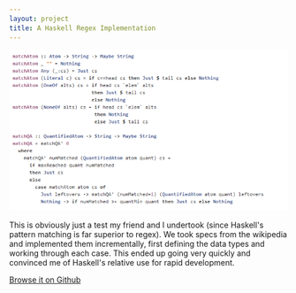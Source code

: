 ```yaml
---
layout: project
title: A Haskell Regex Implementation
---
```


<img src="/assets/images/projects/regex.png">

This is obviously just a test my friend and I undertook (since Haskell's pattern matching is far superior to regex).
We took specs from the wikipedia and implemented them incrementally, first defining the data types and working through each case.
This ended up going very quickly and convinced me of Haskell's relative use for rapid development.

[Browse it on Github](http://www.github.com/tippenein/regex)


